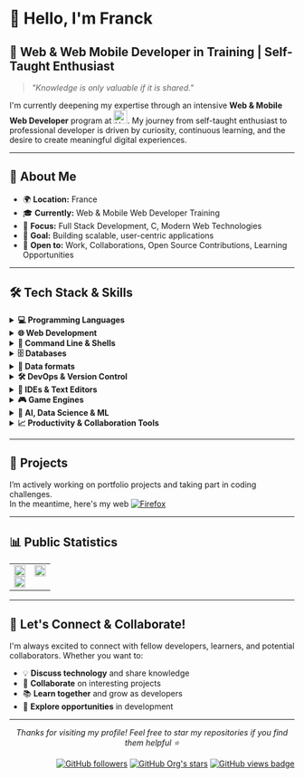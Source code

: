 # 👋 Hello, I'm Franck

## 🚀 **Web & Web Mobile Developer in Training | Self-Taught Enthusiast**

> *"Knowledge is only valuable if it is shared."*

I'm currently deepening my expertise through an intensive **Web & Mobile Web Developer** program at <a href="https://www.holbertonschool.com" target="_blank" rel="noopener noreferrer" style="display: inline-flex; align-items: center; gap: 6px;"><img src="https://cdn.prod.website-files.com/6105315644a26f77912a1ada/611e13a82c74407dfebd313f_semi-logo-holberton-01.svg" alt="Holberton" width="24" height="24" style="vertical-align: middle;" /></a>.
My journey from self-taught enthusiast to professional developer is driven by curiosity, continuous learning, and the desire to create meaningful digital experiences.

---

## 🎯 **About Me**

- 🌍 **Location:** France
- 🎓 **Currently:** Web & Mobile Web Developer Training
- 💼 **Focus:** Full Stack Development, C, Modern Web Technologies
- 🚀 **Goal:** Building scalable, user-centric applications
- 🤝 **Open to:** Work, Collaborations, Open Source Contributions, Learning Opportunities

---

## 🛠️ **Tech Stack & Skills**

<details>
<summary><strong>💻 Programming Languages</strong></summary>
  
[![C](https://img.shields.io/badge/C-00599C?logo=c&logoColor=white)](#)
[![C++](https://img.shields.io/badge/C++-00599C?logo=c%2B%2B&logoColor=white)](#)
[![Rust](https://img.shields.io/badge/Rust-000000?logo=rust&logoColor=white)](#)
[![C#](https://custom-icon-badges.demolab.com/badge/C%23-239120?logo=csharp&logoColor=white)](#)
[![Python](https://img.shields.io/badge/Python-3776AB?logo=python&logoColor=white)](#)
[![Lua](https://img.shields.io/badge/Lua-2C2D72?logo=lua&logoColor=white)](#)
[![GDScript](https://img.shields.io/badge/GDScript-478CBF?logo=godotengine&logoColor=white)](#)
[![VBA](https://img.shields.io/badge/VBA-2C7ACD?logo=microsoft-excel&logoColor=white)](#)

</details>

<details>
<summary><strong>🌐 Web Development</strong></summary>
  
[![HTML5](https://img.shields.io/badge/HTML5-E34F26?logo=html5&logoColor=white)](#)
[![CSS3](https://img.shields.io/badge/CSS3-1572B6?logo=css3&logoColor=white)](#)
[![JavaScript](https://img.shields.io/badge/JavaScript-F7DF1E?logo=javascript&logoColor=black)](#)
[![Node.js](https://img.shields.io/badge/Node.js-339933?logo=nodedotjs&logoColor=white)](#)
[![Markdown](https://img.shields.io/badge/Markdown-%23000000.svg?logo=markdown&logoColor=white)](#)

</details>

<details>
<summary><strong>🐚 Command Line & Shells</strong></summary>

[![Shell](https://img.shields.io/badge/Shell-89E051?logo=powershell&logoColor=white)](#)
[![Bash](https://img.shields.io/badge/Bash-4EAA25?logo=gnubash&logoColor=white)](#)
[![Zsh](https://img.shields.io/badge/Zsh-F15A24?logo=zsh&logoColor=fff)](#)

</details>

<details>
<summary><strong>🗄️ Databases</strong></summary>

[![MySQL](https://img.shields.io/badge/MySQL-4479A1?logo=mysql&logoColor=white)](#)
[![SQLite](https://img.shields.io/badge/SQLite-003B57?logo=sqlite&logoColor=white)](#)

</details>

<details>
<summary><strong>📄 Data formats</strong></summary>

[![JSON](https://img.shields.io/badge/JSON-000000?logo=json&logoColor=white)](#)
[![XML](https://img.shields.io/badge/XML-767C52?logo=xml&logoColor=fff)](#)
[![YAML](https://img.shields.io/badge/YAML-CB171E?logo=yaml&logoColor=fff)](#)
[![TOML](https://custom-icon-badges.demolab.com/badge/TOML-9C4221?logo=toml&logoColor=fff)](#)
[![CSV](https://custom-icon-badges.demolab.com/badge/CSV-003B57?logo=csv&logoColor=fff)](#)

</details>

<details>
<summary><strong>🛠️ DevOps & Version Control</strong></summary>

[![Git](https://img.shields.io/badge/Git-F05032?logo=git&logoColor=white)](#)
[![GitHub](https://img.shields.io/badge/GitHub-181717?logo=github&logoColor=white)](#)
[![Docker](https://img.shields.io/badge/Docker-2496ED?logo=docker&logoColor=white)](#)

</details>

<details>
<summary><strong>📝 IDEs & Text Editors</strong></summary>

[![IntelliJ IDEA](https://img.shields.io/badge/IntelliJIDEA-000000.svg?logo=intellij-idea&logoColor=white)](#)
[![PyCharm](https://img.shields.io/badge/PyCharm-000?logo=pycharm&logoColor=fff)](#)
[![Rider](https://img.shields.io/badge/Rider-000?logo=rider&logoColor=fff)](#)
[![WebStorm](https://img.shields.io/badge/WebStorm-000?logo=webstorm&logoColor=fff)](#)

[![Sublime Text](https://img.shields.io/badge/Sublime%20Text-%23575757.svg?logo=sublime-text&logoColor=important)](#)
[![Visual Studio Code](https://custom-icon-badges.demolab.com/badge/Visual%20Studio%20Code-0078d7.svg?logo=vsc&logoColor=white)](#)
[![Visual Studio](https://custom-icon-badges.demolab.com/badge/Visual%20Studio-5C2D91.svg?&logo=visual-studio&logoColor=white)](#)
[![Notepad++](https://img.shields.io/badge/Notepad++-90E59A.svg?&logo=notepad%2b%2b&logoColor=black)](#)

[![Vim](https://img.shields.io/badge/Vim-%2311AB00.svg?logo=vim&logoColor=white)](#)
[![Nano](https://img.shields.io/badge/Nano-4EAA25?logo=nano&logoColor=white)](#)

</details>

<details>
<summary><strong>🎮 Game Engines</strong></summary>

[![Godot Engine](https://img.shields.io/badge/Godot-%23FFFFFF.svg?logo=godot-engine)](#)
[![Unity](https://img.shields.io/badge/Unity-000000?logo=unity&logoColor=white)](#)
[![Unreal Engine](https://img.shields.io/badge/Unreal%20Engine-%23313131.svg?logo=unrealengine&logoColor=white)](#)

</details>

<details>
<summary><strong>🤖 AI, Data Science & ML</strong></summary>
  
[![NumPy](https://img.shields.io/badge/NumPy-4DABCF?logo=numpy&logoColor=fff)](#)
[![Pandas](https://img.shields.io/badge/Pandas-150458?logo=pandas&logoColor=fff)](#)
[![Scikit-learn](https://img.shields.io/badge/-scikit--learn-%23F7931E?logo=scikit-learn&logoColor=white)](#)
[![TensorFlow](https://img.shields.io/badge/TensorFlow-ff8f00?logo=tensorflow&logoColor=white)](#)
[![PyTorch](https://img.shields.io/badge/PyTorch-ee4c2c?logo=pytorch&logoColor=white)](#)
[![Matplotlib](https://custom-icon-badges.demolab.com/badge/Matplotlib-71D291?logo=matplotlib&logoColor=fff)](#)
[![Tkinter](https://img.shields.io/badge/Tkinter-FFB13B?logo=python&logoColor=white)](#)

</details>

<details>
  <summary><strong>📈 Productivity & Collaboration Tools</strong></summary>

[![Obsidian](https://img.shields.io/badge/Obsidian-%23483699.svg?&logo=obsidian&logoColor=white)](#)
[![Discord](https://img.shields.io/badge/Discord-%235865F2.svg?&logo=discord&logoColor=white)](#)
[![Slack](https://img.shields.io/badge/Slack-4A154B?logo=slack&logoColor=fff)](#)
[![Zoom](https://img.shields.io/badge/Zoom-2D8CFF?logo=zoom&logoColor=white)](#)
  
</details>

---

## 🔧 Projects

I’m actively working on portfolio projects and taking part in coding challenges.  
In the meantime, here's my web [![Firefox](https://img.shields.io/badge/Live_resume-FF7139?logo=Firefox&logoColor=white)](https://franck-dev-hub.github.io/web-resume)

---

## 📊 **Public Statistics**

<div align="center">
<table>
  <tr>
    <td style="vertical-align: top;">
      <img src="https://github-readme-stats.vercel.app/api?username=Franck-dev-hub&theme=dark&bg_color=00000000&hide_border=true&hide_title=true&hide=contribs&ring_color=336fff&cache_seconds=3600" width="100%"/><br/>
      <img src="https://streak-stats.demolab.com?user=Franck-dev-hub&theme=dark&hide_border=true&background=00000000&ring=336fff&fire=ff6f33&cache_seconds=3600" width="100%"/>
    </td>
    <td style="vertical-align: top;">
      <img src="https://github-readme-stats.vercel.app/api/top-langs/?username=Franck-dev-hub&layout=compact&theme=dark&hide_border=true&bg_color=00000000&hide_title=true&hide=shaderlab&text_color=f1f5f9&icon_color=60a5fa&cache_seconds=3600&langs_count=20" height="100%"/>
    </td>
  </tr>
</table>
</div>

---

## 🤝 **Let's Connect & Collaborate!**

I'm always excited to connect with fellow developers, learners, and potential collaborators. Whether you want to:
- 💡 **Discuss technology** and share knowledge
- 🤝 **Collaborate** on interesting projects
- 📚 **Learn together** and grow as developers
- 💼 **Explore opportunities** in development

---

<p align="center">
  <em>Thanks for visiting my profile! Feel free to star my repositories if you find them helpful ⭐</em>
</p>
<p align="right">
    <a href="https://shields.io/"><img alt="GitHub followers" src="https://img.shields.io/github/followers/Franck-dev-hub?style=flat&label=Followers" alt="GitHub followers badge"></a>
    <a href="https://shields.io/"><img alt="GitHub Org's stars" src="https://img.shields.io/github/stars/Franck-dev-hub?style=flat&label=Stars" alt="GitHub stars badge"></a>
    <a href="https://github.com/antonkomarev/github-profile-views-counter/"><img src="https://komarev.com/ghpvc/?username=Franck-dev-hub&label=Views" alt="GitHub views badge"></a>
</p>
